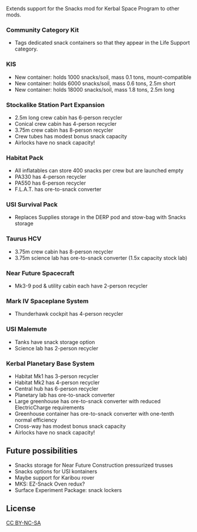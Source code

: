Extends support for the Snacks mod for Kerbal Space Program to other mods.

### Community Category Kit
- Tags dedicated snack containers so that they appear in the Life Support category.

### KIS
- New container: holds 1000 snacks/soil, mass 0.1 tons, mount-compatible
- New container: holds 6000 snacks/soil, mass 0.6 tons, 2.5m short
- New container: holds 18000 snacks/soil, mass 1.8 tons, 2.5m long

### Stockalike Station Part Expansion
- 2.5m long crew cabin has 6-person recycler
- Conical crew cabin has 4-person recycler
- 3.75m crew cabin has 8-person recycler
- Crew tubes has modest bonus snack capacity
- Airlocks have no snack capacity!

### Habitat Pack
- All inflatables can store 400 snacks per crew but are launched empty
- PA330 has 4-person recycler
- PA550 has 6-person recycler
- F.L.A.T. has ore-to-snack converter

### USI Survival Pack
- Replaces Supplies storage in the DERP pod and stow-bag with Snacks storage

### Taurus HCV
- 3.75m crew cabin has 8-person recycler
- 3.75m science lab has ore-to-snack converter (1.5x capacity stock lab)

### Near Future Spacecraft
- Mk3-9 pod & utility cabin each have 2-person recycler

### Mark IV Spaceplane System
- Thunderhawk cockpit has 4-person recycler

### USI Malemute
- Tanks have snack storage option
- Science lab has 2-person recycler

### Kerbal Planetary Base System
- Habitat Mk1 has 3-person recycler
- Habitat Mk2 has 4-person recycler
- Central hub has 6-person recycler
- Planetary lab has ore-to-snack converter
- Large greenhouse has ore-to-snack converter with reduced ElectricCharge requirements
- Greenhouse container has ore-to-snack converter with one-tenth normal efficiency
- Cross-way has modest bonus snack capacity
- Airlocks have no snack capacity!

## Future possibilities
- Snacks storage for Near Future Construction pressurized trusses
- Snacks options for USI kontainers
- Maybe support for Karibou rover
- MKS: EZ-Snack Oven redux?
- Surface Experiment Package: snack lockers

## License

[CC BY-NC-SA](https://creativecommons.org/licenses/by-nc-sa/4.0/)
